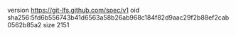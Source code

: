 version https://git-lfs.github.com/spec/v1
oid sha256:5fd6b556743b41d6563a58b26ab968c184f82d9aac29f2b88ef2cab0562b85a2
size 2151
